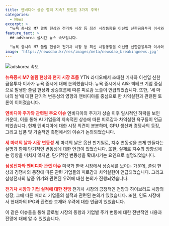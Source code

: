 ```yaml
---
title: 엔비디아 상승 랠리 지속? 포인트 3가지 주목!
categories:
  - News
excerpt: >
  "뉴욕 증시의 M7 쏠림 현상과 전기차 시장 등 최신 시장동향을 이선엽 신한금융투자 이사와 조태현 기자가 분석합니다. 엔비디아의 하락, 삼성전자의 위치, SK와 현대차의 동향에 관심이 집중되며, 인도 시장에 대한 관심과 전기차 시장의 긍정적 전망도 논의됩니다. 또한, 주식 시장에 대한 안목부터 전기차 시장의 전망 등 견해가 교차됩니다."
feature_text: >
  ## adskorea 실시간 뉴스 속보입니다.

  "뉴욕 증시의 M7 쏠림 현상과 전기차 시장 등 최신 시장동향을 이선엽 신한금융투자 이사와 조태현 기자가 분석합니다. 엔비디아의 하락, 삼성전자의 위치, SK와 현대차의 동향에 관심이 집중되며, 인도 시장에 대한 관심과 전기차 시장의 긍정적 전망도 논의됩니다. 또한, 주식 시장에 대한 안목부터 전기차 시장의 전망 등 견해가 교차됩니다."
image: 'https://newsdao.kr/res/images/meta/newsdao_breakingnews.jpg'
---
```


<p><img src="https://newsdao.kr/res/images/meta/newsdao_breakingnews.jpg" alt="adskorea 속보" /></p>

<p><b><span style="color: #ee2323;">뉴욕증시 M7 쏠림 현상과 현지 시장 흐름</span></b>
YTN 라디오에서 조태현 기자와 이선엽 신한금융투자 이사가 뉴욕 증시에 대해 논의했습니다. 뉴욕 증시에서 AI와 빅테크 기업 중심으로 발생한 쏠림 현상과 상승흐름에 따른 피로감 노출이 언급되었습니다. 또한, '세 마녀의 날'에 대한 단기적 변동성의 영향과 엔비디아를 중심으로 한 차익실현과 관련된 토론이 이어졌습니다.</p>

<p><b><span style="color: #ee2323;">엔비디아 주가와 관련된 주요 이슈</span></b>
엔비디아의 주가가 상슬 이후 일시적인 하락을 보인 가운데, 이를 통해 AI 기업들의 지속적인 상승에 따른 피로감과 차익실현 욕구들이 언급되었습니다. 현재 엔비디아에 대한 시장 의견이 분분하며, GPU 생산과 경쟁사의 등장, 그리고 납품 및 기술적인 측면에서의 이슈가 논의되었습니다.</p>

<p><b><span style="color: #ee2323;">세 마녀의 날과 시장 변동성</span></b>
세 마녀의 날은 옵션 만기일로, 지수 변동성을 크게 만들다는 설명과 함께 단기적인 변동성에 대한 언급이 있었습니다. 또한, 실제로 지수의 방향성에는 영향을 미치지 않지만, 단기적인 변동성을 확대시키는 요인으로 설명되었습니다.</p>

<p><b><span style="color: #ee2323;">삼성전자와 엔비디아 관련 이슈</span></b>
미국과 한국 시장에서 상승세를 보이는 가운데, 쏠림 현상과 경쟁사의 등장에 따른 관련 기업들의 피로감과 차익실현이 언급되었습니다. 그리고 삼성전자의 납품 위기와 관련된 우려에 대한 논의가 진행되었습니다.</p>

<p><b><span style="color: #ee2323;">전기차 시장과 기업 실적에 대한 전망</span></b>
전기차 시장의 긍정적인 전망과 하이브리드 시장의 성장, 그에 따른 배터리 기업들의 실적과 관련된 논의가 있었습니다. 또한, 인도 시장에서 현대차의 IPO와 관련한 호재와 우려에 대한 언급이 있었습니다.</p>

<p>이 같은 이슈들을 통해 글로벌 시장의 동향과 기업별 주가 변동에 대한 전반적인 내용과 전망에 대해 알 수 있었습니다.</p>

